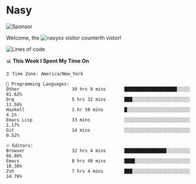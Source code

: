 # Nasy

<!--
<p align="center">
<img height="200" src="https://github-readme-stats.vercel.app/api?username=nasyxx&count_private=true&show_icons=true&theme=dracula&include_all_commits=true"/>
<img height="200" src="https://github-readme-stats.vercel.app/api/top-langs/?username=nasyxx&theme=dracula&hide=html,jupyter+notebook&count_private=true&show_icons=true"/>
</p>

  
----------------
-->

![Sponsor](https://img.shields.io/static/v1.svg?label=Sponsor&message=%E2%9D%A4&logo=GitHub&style=flat&color=pink)
 
Welcome, the ![nasyxx visitor counter](https://count.getloli.com/get/@nasyxx?theme=rule34)th vistor!
 
<!--START_SECTION:waka-->
![Lines of code](https://img.shields.io/badge/From%20Hello%20World%20I%27ve%20Written-600223%20lines%20of%20code-blue)

📊 **This Week I Spent My Time On** 

```text
⌚︎ Time Zone: America/New_York

💬 Programming Languages: 
Other                    39 hrs 9 mins       ████████████████████░░░░░   81.62% 
Org                      5 hrs 32 mins       ███░░░░░░░░░░░░░░░░░░░░░░   11.56% 
Haskell                  1 hr 58 mins        █░░░░░░░░░░░░░░░░░░░░░░░░   4.1% 
Emacs Lisp               33 mins             ░░░░░░░░░░░░░░░░░░░░░░░░░   1.17% 
Git                      14 mins             ░░░░░░░░░░░░░░░░░░░░░░░░░   0.52%

🔥 Editors: 
Browser                  32 hrs 4 mins       ████████████████░░░░░░░░░   66.86% 
Emacs                    8 hrs 49 mins       ████░░░░░░░░░░░░░░░░░░░░░   18.38% 
Zsh                      7 hrs 4 mins        ███░░░░░░░░░░░░░░░░░░░░░░   14.76%

```


<!--END_SECTION:waka-->

<!-- ![visitors](https://visitor-badge.laobi.icu/badge?page_id=nasyxx.nasyxx) -->
